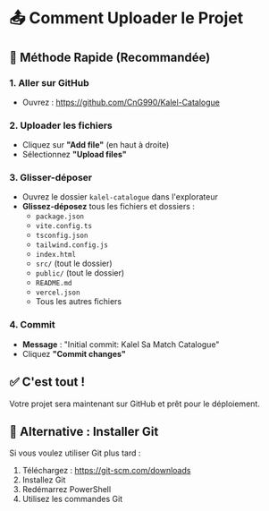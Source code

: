 # 📤 Comment Uploader le Projet

## 🚀 Méthode Rapide (Recommandée)

### 1. Aller sur GitHub
- Ouvrez : https://github.com/CnG990/Kalel-Catalogue

### 2. Uploader les fichiers
- Cliquez sur **"Add file"** (en haut à droite)
- Sélectionnez **"Upload files"**

### 3. Glisser-déposer
- Ouvrez le dossier `kalel-catalogue` dans l'explorateur
- **Glissez-déposez** tous les fichiers et dossiers :
  - `package.json`
  - `vite.config.ts`
  - `tsconfig.json`
  - `tailwind.config.js`
  - `index.html`
  - `src/` (tout le dossier)
  - `public/` (tout le dossier)
  - `README.md`
  - `vercel.json`
  - Tous les autres fichiers

### 4. Commit
- **Message** : "Initial commit: Kalel Sa Match Catalogue"
- Cliquez **"Commit changes"**

## ✅ C'est tout !

Votre projet sera maintenant sur GitHub et prêt pour le déploiement.

## 🔧 Alternative : Installer Git

Si vous voulez utiliser Git plus tard :
1. Téléchargez : https://git-scm.com/downloads
2. Installez Git
3. Redémarrez PowerShell
4. Utilisez les commandes Git







